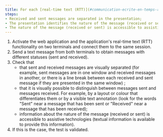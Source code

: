 ```yaml
---
title: For each [real-time text (RTT)](#communication-ecrite-en-temps-reel) feature, do the messages respect these conditions?
steps:
- Received and sent messages are separated in the presentation;
- The presentation identifies the nature of the message (received or sent);
- The nature of the message (received or sent) is accessible to assistive technologies.
---
```


1. Activate the web application and the application's real-time text (RTT) functionality on two terminals and connect them to the same session.
2. Send a text message from both terminals to obtain messages with different statuses (sent and received).
3. Check that 
	- that sent and received messages are visually separated (for example, sent messages are in one window and received messages in another, or there is a line break between each received and sent message if they are presented in the same window) ;
	- that it is visually possible to distinguish between messages sent and messages received. For example, by a layout or colour that differentiates them or by a visible text annotation (look for the words "Sent" near a message that has been sent or "Received" near a message that has been received);
	- information about the nature of the message (received or sent) is accessible to assistive technologies (textual information is available to provide this information).
4. If this is the case, the test is validated.
